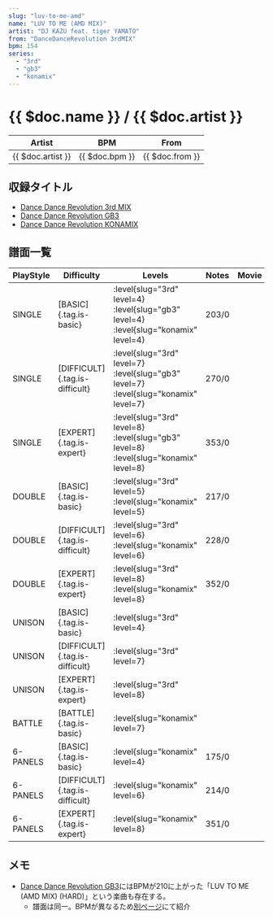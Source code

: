 ```yaml
---
slug: "luv-to-me-amd"
name: "LUV TO ME (AMD MIX)"
artist: "DJ KAZU feat. tiger YAMATO"
from: "DanceDanceRevolution 3rdMIX"
bpm: 154
series:
  - "3rd"
  - "gb3"
  - "konamix"
---
```


# {{ $doc.name }} / {{ $doc.artist }}

|Artist|BPM|From|
|------|---|----|
|{{ $doc.artist }}|{{ $doc.bpm }}|{{ $doc.from }}|

## 収録タイトル

- [Dance Dance Revolution 3rd MIX](/series/3rd/)
- [Dance Dance Revolution GB3](/series/gb3/)
- [Dance Dance Revolution KONAMIX](/series/konamix/)

## 譜面一覧

|PlayStyle|Difficulty|Levels|Notes|Movie|
|---------|----------|------|-----|-----|
|SINGLE|[BASIC]{.tag.is-basic}|:level{slug="3rd" level=4} :level{slug="gb3" level=4} :level{slug="konamix" level=4}|203/0||
|SINGLE|[DIFFICULT]{.tag.is-difficult}|:level{slug="3rd" level=7} :level{slug="gb3" level=7} :level{slug="konamix" level=7}|270/0||
|SINGLE|[EXPERT]{.tag.is-expert}|:level{slug="3rd" level=8} :level{slug="gb3" level=8} :level{slug="konamix" level=8}|353/0||
|DOUBLE|[BASIC]{.tag.is-basic}|:level{slug="3rd" level=5} :level{slug="konamix" level=5}|217/0||
|DOUBLE|[DIFFICULT]{.tag.is-difficult}|:level{slug="3rd" level=6} :level{slug="konamix" level=6}|228/0||
|DOUBLE|[EXPERT]{.tag.is-expert}|:level{slug="3rd" level=8} :level{slug="konamix" level=8}|352/0||
|UNISON|[BASIC]{.tag.is-basic}|:level{slug="3rd" level=4}|||
|UNISON|[DIFFICULT]{.tag.is-difficult}|:level{slug="3rd" level=7}|||
|UNISON|[EXPERT]{.tag.is-expert}|:level{slug="3rd" level=8}|||
|BATTLE|[BATTLE]{.tag.is-basic}|:level{slug="konamix" level=7}|||
|6-PANELS|[BASIC]{.tag.is-basic}|:level{slug="konamix" level=4}|175/0||
|6-PANELS|[DIFFICULT]{.tag.is-difficult}|:level{slug="konamix" level=6}|214/0||
|6-PANELS|[EXPERT]{.tag.is-expert}|:level{slug="konamix" level=8}|351/0||

## メモ

- [Dance Dance Revolution GB3](/series/gb3/)にはBPMが210に上がった「LUV TO ME (AMD MIX) (HARD)」という楽曲も存在する。
  - 譜面は同一。BPMが異なるため[別ページ](/songs/luv-to-me-amd-hard)にて紹介
